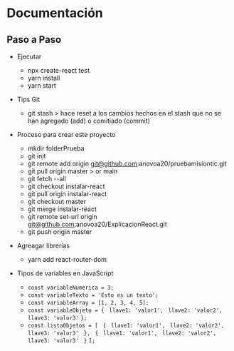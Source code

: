 # Documentación

## Paso a Paso

- Ejecutar

  - npx create-react test
  - yarn install
  - yarn start

- Tips Git

  - git stash > hace reset a los cambios hechos en el stash que no se han agregado (add) o comitiado (commit)

- Proceso para crear este proyecto

  - mkdir folderPrueba
  - git init
  - git remote add origin git@github.com:anovoa20/pruebamisiontic.git
  - git pull origin master > or main
  - git fetch --all
  - git checkout instalar-react
  - git pull origin instalar-react
  - git checkout master
  - git merge instalar-react
  - git remote set-url origin git@github.com:anovoa20/ExplicacionReact.git
  - git push origin master

- Agreagar librerías

  - yarn add react-router-dom

- Tipos de variables en JavaScript
  - `const variableNumerica = 3;`
  - `const variableTexto = 'Esto es un texto';`
  - `const variableArray = [1, 2, 3, 4, 5];`
  - `const variableObjeto = {`
    ` llave1: 'valor1',`
    ` llave2: 'valor2',`
    ` llave3: 'valor3'`
    `};`
  - `const listaObjetos = [`
    ` {`
    ` llave1: 'valor1',`
    ` llave2: 'valor2',`
    ` llave3: 'valor3'`
    ` },`
    ` {`
    ` llave1: 'valor1',`
    ` llave2: 'valor2',`
    ` llave3: 'valor3'`
    ` }`
    `];`
